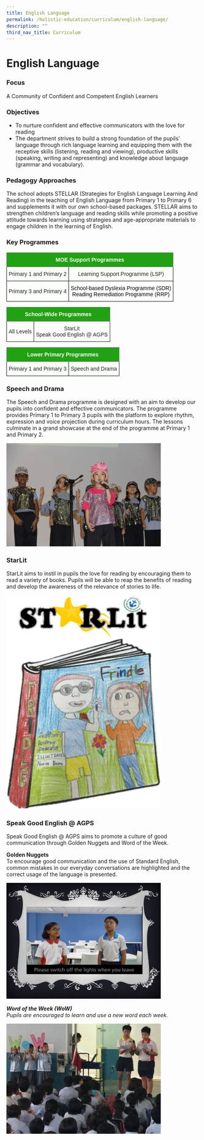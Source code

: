 ```yaml
---
title: English Language
permalink: /holistic-education/curriculum/english-language/
description: ""
third_nav_title: Curriculum
---
```

English Language
================
### Focus
A Community of Confident and Competent English Learners
### Objectives
*   To nurture confident and effective communicators with the love for reading
*   The department strives to build a strong foundation of the pupils’ language through rich language learning and equipping them with the receptive skills (listening, reading and viewing), productive skills (speaking, writing and representing) and knowledge about language (grammar and vocabulary).

### Pedagogy Approaches
The school adopts STELLAR (Strategies for English Language Learning And Reading) in the teaching of English Language from Primary 1 to Primary 6 and supplements it with our own school-based packages. STELLAR aims to strengthen children’s language and reading skills while promoting a positive attitude towards learning using strategies and age-appropriate materials to engage children in the learning of English.
### Key Programmes
<style type="text/css">
.tg  {border-collapse:collapse;border-spacing:0;}
.tg td{border-color:black;border-style:solid;border-width:1px;font-family:Arial, sans-serif;font-size:14px;
  overflow:hidden;padding:10px 5px;word-break:normal;}
.tg th{border-color:black;border-style:solid;border-width:1px;font-family:Arial, sans-serif;font-size:14px;
  font-weight:normal;overflow:hidden;padding:10px 5px;word-break:normal;}
.tg .tg-rk1q{background-color:#22A114;border-color:inherit;color:#FBFFFA;font-weight:bold;text-align:center;vertical-align:middle}
.tg .tg-s6uv{background-color:#FBFFFA;color:#222;text-align:center;vertical-align:middle}
.tg .tg-lygy{background-color:#FFF;color:#222;text-align:center;vertical-align:top}
</style>
<table class="tg">
<thead>
  <tr>
    <th class="tg-rk1q" colspan="2"><span style="color:#FBFFFA;background-color:#22A114">MOE Support Programmes</span></th>
  </tr>
</thead>
<tbody>
  <tr>
    <td class="tg-s6uv"><span style="color:#222;background-color:#FBFFFA">Primary 1 and Primary 2</span></td>
    <td class="tg-s6uv"><span style="color:#222;background-color:#FBFFFA">Learning Support Programme (LSP)</span><br></td>
  </tr>
  <tr>
    <td class="tg-s6uv"><span style="color:#222;background-color:#FBFFFA">Primary 3 and Primary 4</span><br></td>
    <td class="tg-lygy"><span style="font-weight:normal;color:#000;background-color:#FFF">School-based Dyslexia Programme (SDR)</span><br><span style="font-weight:normal;color:#000;background-color:#FFF">Reading Remediation Programme (RRP)</span></td>
  </tr>
</tbody>
</table>
<style type="text/css">
.tg  {border-collapse:collapse;border-spacing:0;}
.tg td{border-color:black;border-style:solid;border-width:1px;font-family:Arial, sans-serif;font-size:14px;
  overflow:hidden;padding:10px 5px;word-break:normal;}
.tg th{border-color:black;border-style:solid;border-width:1px;font-family:Arial, sans-serif;font-size:14px;
  font-weight:normal;overflow:hidden;padding:10px 5px;word-break:normal;}
.tg .tg-rk1q{background-color:#22A114;border-color:inherit;color:#FBFFFA;font-weight:bold;text-align:center;vertical-align:middle}
.tg .tg-s6uv{background-color:#FBFFFA;color:#222;text-align:center;vertical-align:middle}
</style>
<table class="tg">
<thead>
  <tr>
    <th class="tg-rk1q" colspan="2"><span style="color:#FBFFFA;background-color:#22A114">School-Wide Programmes</span></th>
  </tr>
</thead>
<tbody>
  <tr>
    <td class="tg-s6uv"><span style="color:#222;background-color:#FBFFFA">All Levels</span></td>
    <td class="tg-s6uv"><span style="color:#222;background-color:#FBFFFA">StarLit</span><br><span style="color:#222;background-color:#FBFFFA">Speak Good English @ AGPS</span></td>
  </tr>
</tbody>
</table>
<style type="text/css">
.tg  {border-collapse:collapse;border-spacing:0;}
.tg td{border-color:black;border-style:solid;border-width:1px;font-family:Arial, sans-serif;font-size:14px;
  overflow:hidden;padding:10px 5px;word-break:normal;}
.tg th{border-color:black;border-style:solid;border-width:1px;font-family:Arial, sans-serif;font-size:14px;
  font-weight:normal;overflow:hidden;padding:10px 5px;word-break:normal;}
.tg .tg-rk1q{background-color:#22A114;border-color:inherit;color:#FBFFFA;font-weight:bold;text-align:center;vertical-align:middle}
.tg .tg-s6uv{background-color:#FBFFFA;color:#222;text-align:center;vertical-align:middle}
</style>
<table class="tg">
<thead>
  <tr>
    <th class="tg-rk1q" colspan="2"><span style="color:#FBFFFA;background-color:#22A114">Lower Primary Programmes</span></th>
  </tr>
</thead>
<tbody>
  <tr>
    <td class="tg-s6uv"><span style="color:#222;background-color:#FBFFFA">Primary 1 and Primary 3</span></td>
    <td class="tg-s6uv"><span style="color:#222;background-color:#FBFFFA">Speech and Drama</span></td>
  </tr>
</tbody>
</table>

### Speech and Drama
The Speech and Drama programme is designed with an aim to develop our pupils into confident and effective communicators. The programme provides Primary 1 to Primary 3 pupils with the platform to explore rhythm, expression and voice projection during curriculum hours. The lessons culminate in a grand showcase at the end of the programme at Primary 1 and Primary 2.

<img src="/images/English/English%20Speech%20and%20Drama.jpg" style="width:80%">

### StarLit
StarLit aims to instil in pupils the love for reading by encouraging them to read a variety of books. Pupils will be able to reap the benefits of reading and develop the awareness of the relevance of stories to life.

<img src="/images/English/English%20StarLit.png" style="width:80%">

### Speak Good English @ AGPS
Speak Good English @ AGPS aims to promote a culture of good communication through Golden Nuggets and Word of the Week.

**Golden Nuggets**<br>
To encourage good communication and the use of Standard English, common mistakes in our everyday conversations are highlighted and the correct usage of the language is presented.

<img src="/images/English/Speak%20Good%20English%201.jpg" style="width:80%">

<br>

**_Word of the Week (WoW)_** <br>
_Pupils are encouraged to learn and use a new word each week._

<img src="/images/English/Speak%20Good%20English%202.jpg" style="width:80%">